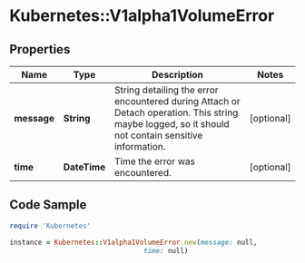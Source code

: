 # Kubernetes::V1alpha1VolumeError

## Properties

Name | Type | Description | Notes
------------ | ------------- | ------------- | -------------
**message** | **String** | String detailing the error encountered during Attach or Detach operation. This string maybe logged, so it should not contain sensitive information. | [optional] 
**time** | **DateTime** | Time the error was encountered. | [optional] 

## Code Sample

```ruby
require 'Kubernetes'

instance = Kubernetes::V1alpha1VolumeError.new(message: null,
                                 time: null)
```


